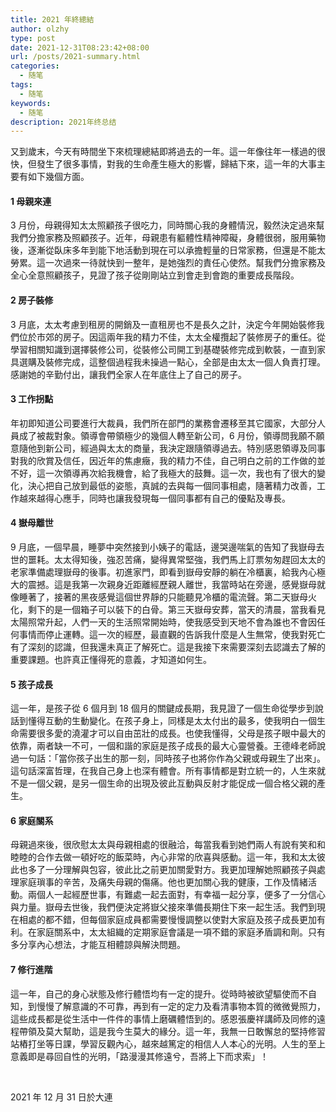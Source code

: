 ```yaml
---
title: 2021 年終總結
author: olzhy
type: post
date: 2021-12-31T08:23:42+08:00
url: /posts/2021-summary.html
categories:
  - 随笔
tags:
  - 随笔
keywords:
  - 随笔
description: 2021年终总结
---
```


又到歲末，今天有時間坐下來梳理總結即將過去的一年。這一年像往年一樣過的很快，但發生了很多事情，對我的生命產生極大的影響，歸結下來，這一年的大事主要有如下幾個方面。

#### 1 母親來連

3 月份，母親得知太太照顧孩子很吃力，同時關心我的身體情況，毅然決定過來幫我們分擔家務及照顧孩子。近年，母親患有軀體性精神障礙，身體很弱，服用藥物後，逐漸從臥床多年到能下地活動到現在可以承擔輕量的日常家務，但還是不能太勞累。這一次過來一待就快到一整年，是她強烈的責任心使然。幫我們分擔家務及全心全意照顧孩子，見證了孩子從剛剛站立到會走到會跑的重要成長階段。

#### 2 房子裝修

3 月底，太太考慮到租房的開銷及一直租房也不是長久之計，決定今年開始裝修我們位於市郊的房子。因這兩年我的精力不佳，太太全權攬起了裝修房子的重任。從學習相關知識到選擇裝修公司，從裝修公司開工到基礎裝修完成到軟裝，一直到家具選購及裝修完成，這整個過程我未操過一點心，全部是由太太一個人負責打理。感謝她的辛勤付出，讓我們全家人在年底住上了自己的房子。

#### 3 工作拐點

年初即知道公司要進行大裁員，我們所在部門的業務會遷移至其它國家，大部分人員成了被裁對象。領導會帶領極少的幾個人轉至新公司，6 月份，領導問我願不願意隨他到新公司，經過與太太的商量，我決定跟隨領導過去。特別感恩領導及同事對我的欣賞及信任，因近年的焦慮癥，我的精力不佳，自己明白之前的工作做的並不好，這一次領導再次給我機會，給了我極大的鼓舞。這一次，我也有了很大的變化，決心把自己放到最低的姿態，真誠的去與每一個同事相處，隨著精力改善，工作越來越得心應手，同時也讓我發現每一個同事都有自己的優點及專長。

#### 4 嶽母離世

9 月底，一個早晨，睡夢中突然接到小姨子的電話，邊哭邊喘氣的告知了我嶽母去世的噩耗。太太得知後，強忍苦痛，變得異常堅強，我們馬上訂票匆匆趕回太太的老家準備處理嶽母的後事。初進家門，即看到嶽母安靜的躺在冷櫃裏，給我內心極大的震撼。這是我第一次親身近距離經歷親人離世，我當時站在旁邊，感覺嶽母就像睡著了，接著的黑夜感覺這個世界靜的只能聽見冷櫃的電流聲。第二天嶽母火化，剩下的是一個箱子可以裝下的白骨。第三天嶽母安葬，當天的清晨，當我看見太陽照常升起，人們一天的生活照常開始時，使我感受到天地不會為誰也不會因任何事情而停止運轉。這一次的經歷，最直觀的告訴我什麼是人生無常，使我對死亡有了深刻的認識，但我還未真正了解死亡。這是我接下來需要深刻去認識去了解的重要課題。也許真正懂得死的意義，才知道如何生。

#### 5 孩子成長

這一年，是孩子從 6 個月到 18 個月的關鍵成長期，我見證了一個生命從學步到說話到懂得互動的生動變化。在孩子身上，同樣是太太付出的最多，使我明白一個生命需要很多愛的澆灌才可以自由茁壯的成長。也使我懂得，父母是孩子眼中最大的依靠，兩者缺一不可，一個和諧的家庭是孩子成長的最大心靈營養。王德峰老師說過一句話：「當你孩子出生的那一刻，同時孩子也將你作為父親或母親生了出來」。這句話深富哲理，在我自己身上也深有體會。所有事情都是對立統一的，人生來就不是一個父親，是另一個生命的出現及彼此互動與反射才能促成一個合格父親的產生。

#### 6 家庭關系

母親過來後，很欣慰太太與母親相處的很融洽，每當我看到她們兩人有說有笑和和睦睦的合作去做一頓好吃的飯菜時，內心非常的欣喜與感動。這一年，我和太太彼此也多了一分理解與包容，彼此比之前更加關愛對方。我更加理解她照顧孩子與處理家庭瑣事的辛苦，及痛失母親的傷痛。他也更加關心我的健康，工作及情緒活動。兩個人一起經歷世事，有難處一起去面對，有幸福一起分享，便多了一分信心與力量。嶽母去世後，我們便決定將嶽父接來準備長期住下來一起生活。我們到現在相處的都不錯，但每個家庭成員都需要慢慢調整以使對大家庭及孩子成長更加有利。在家庭關系中，太太組織的定期家庭會議是一項不錯的家庭矛盾調和劑。只有多分享內心想法，才能互相體諒與解決問題。

#### 7 修行進階

這一年，自己的身心狀態及修行體悟均有一定的提升。從時時被欲望驅使而不自知，到慢慢了解意識的不可靠，再到有一定的定力及看清事物本質的微微覺照力，這些成長都是從生活中一件件的事情上磨礪體悟到的。感恩張慶祥講師及同修的遠程帶領及莫大幫助，這是我今生莫大的緣分。這一年，我無一日敢懈怠的堅持修習站樁打坐等日課，學習反觀內心，越來越篤定的相信人人本心的光明。人生的至上意義即是尋回自性的光明，「路漫漫其修遠兮，吾將上下而求索」！

&nbsp;

2021 年 12 月 31 日於大連
